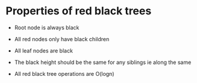 # Properties of red black trees

- Root node is always black

- All red nodes only have black children

- All leaf nodes are black

- The black height should be the same for any siblings ie along the same

- All red black tree operations are O(logn)
